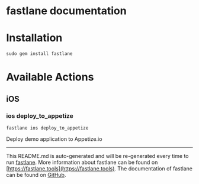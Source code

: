 fastlane documentation
================
# Installation
```
sudo gem install fastlane
```
# Available Actions
## iOS
### ios deploy_to_appetize
```
fastlane ios deploy_to_appetize
```
Deploy demo application to Appetize.io

----

This README.md is auto-generated and will be re-generated every time to run [fastlane](https://fastlane.tools).
More information about fastlane can be found on [https://fastlane.tools](https://fastlane.tools).
The documentation of fastlane can be found on [GitHub](https://github.com/fastlane/fastlane/tree/master/fastlane).